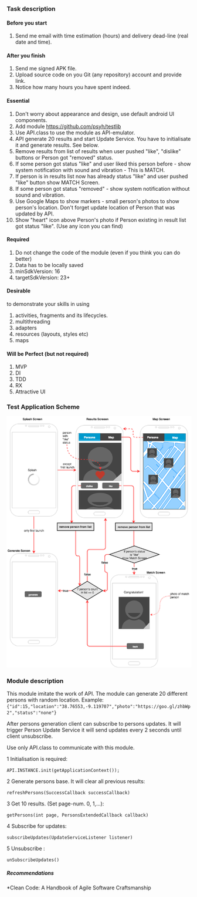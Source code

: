 ### Task description

#### Before you start
1. Send me email with time estimation (hours) and delivery dead-line (real date and time).

#### After you finish
1. Send me signed APK file.
3. Upload source code on you Git (any repository) account and provide link.
2. Notice how many hours you have spent indeed.

#### Essential
1. Don't worry about appearance and design, use default android UI components.
2. Add module https://github.com/psyh/testlib
3. Use API.class to use the module as API-emulator. 
4. API generate 20 results and start Update Service. You have to initialisate it and generate results. See below.
5. Remove results from list of results when user pushed "like", "dislike" buttons or Person got "removed" status.
6. If some person got status "like" and user liked this person before - show system notification with sound and vibration - This is MATCH. 
7. If person is in results list now has already status "like" and user pushed "like" button show MATCH Screen.
8. If some person got status "removed" - show system notification without sound and vibration. 
9. Use Google Maps to show markers - small person's photos to show person's location. Don't forget update location of Person that was updated by API.
10. Show "heart" icon above Person's photo if Person existing in result list got status "like". (Use any icon you can find)

#### Required
1. Do not change the code of the module (even if you think you can do better)
2. Data has to be locally saved
3. minSdkVersion: 16
4. targetSdkVersion: 23+

#### Desirable
to demonstrate your skills in using

1. activities, fragments and its lifecycles.
2. multithreading
3. adapters
4. resources (layouts, styles etc)
5. maps


#### Will be Perfect (but not required)
1. MVP
2. DI
2. TDD
3. RX
4. Attractive UI


### Test Application Scheme

![alt text](https://raw.githubusercontent.com/psyh/testlib/master/scheme.png "Test Scheme")

### Module description
This module imitate the work of API.
The module can generate 20 different persons with random location.
Example: ```{"id":15,"location":"38.76553,-9.119707","photo":"https://goo.gl/zhbWp2","status":"none"}```

After persons generation client can subscribe to persons updates. It will trigger Person Update Service it will send updates every 2 seconds until client unsubscribe.

Use only API.class to communicate with this module. 

1 Initialisation is required:
```
API.INSTANCE.init(getApplicationContext());
```
2 Generate persons base. It will clear all previous results:
```
refreshPersons(SuccessCallback successCallback)
```
3 Get 10 results. (Set page-num. 0, 1,...):
```
getPersons(int page, PersonsExtendedCallback callback)
```
4 Subscribe for updates:
```
subscribeUpdates(UpdateServiceListener listener)
```
5 Unsubscribe :
```
unSubscribeUpdates()
```



##### Recommendations
*Clean Code: A Handbook of Agile Software Craftsmanship
